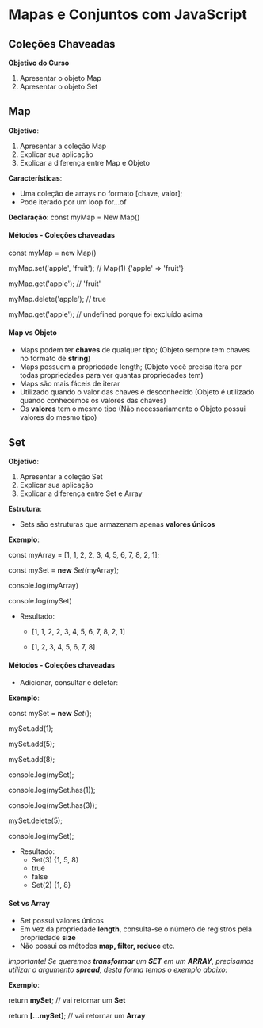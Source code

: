 # Mapas e Conjuntos com JavaScript



## Coleções Chaveadas

**Objetivo do Curso**

1. Apresentar o objeto Map
2. Apresentar o objeto Set



## Map

**Objetivo**: 

1. Apresentar a coleção Map
2. Explicar sua aplicação
3. Explicar a diferença entre Map e Objeto

**Características**:

- Uma coleção de arrays no formato [chave, valor];
- Pode iterado por um loop for...of

**Declaração**: const myMap = New Map()



#### Métodos - Coleções chaveadas

const myMap = new Map()

myMap.set('apple', 'fruit'); // Map(1) {'apple' => 'fruit'}

myMap.get('apple'); // 'fruit'

myMap.delete('apple'); // true

myMap.get('apple'); // undefined porque foi excluído acima

#### Map vs Objeto

- Maps podem ter **chaves** de qualquer tipo; (Objeto sempre tem chaves no formato de **string**)
- Maps possuem a propriedade length; (Objeto você precisa itera por todas propriedades para ver quantas propriedades tem)
- Maps são mais fáceis de iterar
- Utilizado quando o valor das chaves é desconhecido (Objeto é utilizado quando conhecemos os valores das chaves)
- Os **valores** tem o mesmo tipo (Não necessariamente o Objeto possui valores do mesmo tipo)



## Set

**Objetivo**:

1. Apresentar a coleção Set
2. Explicar sua aplicação
3. Explicar a diferença entre Set e Array

**Estrutura**:

- Sets são estruturas que armazenam apenas **valores únicos**

**Exemplo**:

const myArray = [1, 1, 2, 2, 3, 4, 5, 6, 7, 8, 2, 1];

const mySet = **new** *Set*(myArray);

console.log(myArray)

console.log(mySet)

- Resultado:

  - [1, 1, 2, 2, 3, 4, 5, 6, 7, 8, 2, 1]

  - [1, 2, 3, 4, 5, 6, 7, 8]

    

#### Métodos - Coleções chaveadas

- Adicionar, consultar e deletar:

**Exemplo**:

const mySet = **new** *Set*();

mySet.add(1);

mySet.add(5);

mySet.add(8);

console.log(mySet);

console.log(mySet.has(1));

console.log(mySet.has(3));

mySet.delete(5);

console.log(mySet);

- Resultado:
  - Set(3) {1, 5, 8}
  - true
  - false
  - Set(2) {1, 8}

#### Set vs Array

- Set possui valores únicos
- Em vez da propriedade **length**, consulta-se o número de registros pela propriedade **size**
- Não possui os métodos **map, filter, reduce** etc.



*Importante! Se queremos **transformar** um **SET** em um **ARRAY**, precisamos utilizar o argumento **spread**, desta forma temos o exemplo abaixo:*

**Exemplo**:

return **mySet**; // vai retornar um **Set**

return **[...mySet]**; // vai retornar um **Array**

